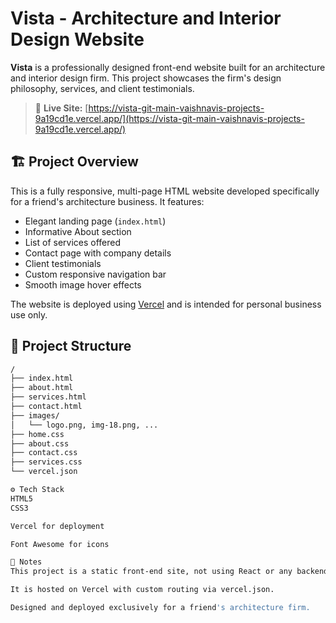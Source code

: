 # Vista - Architecture and Interior Design Website

**Vista** is a professionally designed front-end website built for an architecture and interior design firm. This project showcases the firm's design philosophy, services, and client testimonials.

> 🔗 **Live Site:** [https://vista-git-main-vaishnavis-projects-9a19cd1e.vercel.app/](https://vista-git-main-vaishnavis-projects-9a19cd1e.vercel.app/)


## 🏗️ Project Overview

This is a fully responsive, multi-page HTML website developed specifically for a friend's architecture business. It features:

- Elegant landing page (`index.html`)
- Informative About section
- List of services offered
- Contact page with company details
- Client testimonials
- Custom responsive navigation bar
- Smooth image hover effects

The website is deployed using [Vercel](https://vercel.com) and is intended for personal business use only.


## 📁 Project Structure

```bash
/
├── index.html
├── about.html
├── services.html
├── contact.html
├── images/
│   └── logo.png, img-18.png, ...
├── home.css
├── about.css
├── contact.css
├── services.css
└── vercel.json

⚙️ Tech Stack
HTML5
CSS3

Vercel for deployment

Font Awesome for icons

📌 Notes
This project is a static front-end site, not using React or any backend logic.

It is hosted on Vercel with custom routing via vercel.json.

Designed and deployed exclusively for a friend's architecture firm.
